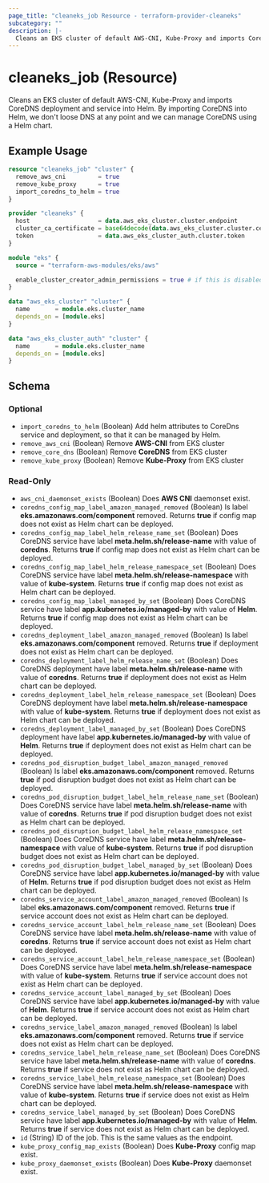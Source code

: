 ```yaml
---
page_title: "cleaneks_job Resource - terraform-provider-cleaneks"
subcategory: ""
description: |-
  Cleans an EKS cluster of default AWS-CNI, Kube-Proxy and imports CoreDNS deployment and service into Helm. By importing CoreDNS into Helm, we don't loose DNS at any point and we can manage CoreDNS using a Helm chart.
---
```


# cleaneks_job (Resource)

Cleans an EKS cluster of default AWS-CNI, Kube-Proxy and imports CoreDNS deployment and service into Helm. By importing CoreDNS into Helm, we don't loose DNS at any point and we can manage CoreDNS using a Helm chart.

## Example Usage

```terraform
resource "cleaneks_job" "cluster" {
  remove_aws_cni         = true
  remove_kube_proxy      = true
  import_coredns_to_helm = true
}

provider "cleaneks" {
  host                   = data.aws_eks_cluster.cluster.endpoint
  cluster_ca_certificate = base64decode(data.aws_eks_cluster.cluster.certificate_authority[0].data)
  token                  = data.aws_eks_cluster_auth.cluster.token
}

module "eks" {
  source = "terraform-aws-modules/eks/aws"

  enable_cluster_creator_admin_permissions = true # if this is disabled then the deployment user cannot work inside kubernetes cluster
}

data "aws_eks_cluster" "cluster" {
  name       = module.eks.cluster_name
  depends_on = [module.eks]
}

data "aws_eks_cluster_auth" "cluster" {
  name       = module.eks.cluster_name
  depends_on = [module.eks]
}
```

<!-- schema generated by tfplugindocs -->
## Schema

### Optional

- `import_coredns_to_helm` (Boolean) Add helm attributes to CoreDns service and deployment, so that it can be managed by Helm.
- `remove_aws_cni` (Boolean) Remove **AWS-CNI** from EKS cluster
- `remove_core_dns` (Boolean) Remove **CoreDNS** from EKS cluster
- `remove_kube_proxy` (Boolean) Remove **Kube-Proxy** from EKS cluster

### Read-Only

- `aws_cni_daemonset_exists` (Boolean) Does **AWS CNI** daemonset exist.
- `coredns_config_map_label_amazon_managed_removed` (Boolean) Is label **eks.amazonaws.com/component** removed. Returns **true** if config map does not exist as Helm chart can be deployed.
- `coredns_config_map_label_helm_release_name_set` (Boolean) Does CoreDNS service have label **meta.helm.sh/release-name** with value of **coredns**. Returns **true** if config map does not exist as Helm chart can be deployed.
- `coredns_config_map_label_helm_release_namespace_set` (Boolean) Does CoreDNS service have label **meta.helm.sh/release-namespace** with value of **kube-system**. Returns **true** if config map does not exist as Helm chart can be deployed.
- `coredns_config_map_label_managed_by_set` (Boolean) Does CoreDNS service have label **app.kubernetes.io/managed-by** with value of **Helm**. Returns **true** if config map does not exist as Helm chart can be deployed.
- `coredns_deployment_label_amazon_managed_removed` (Boolean) Is label **eks.amazonaws.com/component** removed. Returns **true** if deployment does not exist as Helm chart can be deployed.
- `coredns_deployment_label_helm_release_name_set` (Boolean) Does CoreDNS deployment have label **meta.helm.sh/release-name** with value of **coredns**. Returns **true** if deployment does not exist as Helm chart can be deployed.
- `coredns_deployment_label_helm_release_namespace_set` (Boolean) Does CoreDNS deployment have label **meta.helm.sh/release-namespace** with value of **kube-system**. Returns **true** if deployment does not exist as Helm chart can be deployed.
- `coredns_deployment_label_managed_by_set` (Boolean) Does CoreDNS deployment have label **app.kubernetes.io/managed-by** with value of **Helm**. Returns **true** if deployment does not exist as Helm chart can be deployed.
- `coredns_pod_disruption_budget_label_amazon_managed_removed` (Boolean) Is label **eks.amazonaws.com/component** removed. Returns **true** if pod disruption budget does not exist as Helm chart can be deployed.
- `coredns_pod_disruption_budget_label_helm_release_name_set` (Boolean) Does CoreDNS service have label **meta.helm.sh/release-name** with value of **coredns**. Returns **true** if pod disruption budget does not exist as Helm chart can be deployed.
- `coredns_pod_disruption_budget_label_helm_release_namespace_set` (Boolean) Does CoreDNS service have label **meta.helm.sh/release-namespace** with value of **kube-system**. Returns **true** if pod disruption budget does not exist as Helm chart can be deployed.
- `coredns_pod_disruption_budget_label_managed_by_set` (Boolean) Does CoreDNS service have label **app.kubernetes.io/managed-by** with value of **Helm**. Returns **true** if pod disruption budget does not exist as Helm chart can be deployed.
- `coredns_service_account_label_amazon_managed_removed` (Boolean) Is label **eks.amazonaws.com/component** removed. Returns **true** if service account does not exist as Helm chart can be deployed.
- `coredns_service_account_label_helm_release_name_set` (Boolean) Does CoreDNS service have label **meta.helm.sh/release-name** with value of **coredns**. Returns **true** if service account does not exist as Helm chart can be deployed.
- `coredns_service_account_label_helm_release_namespace_set` (Boolean) Does CoreDNS service have label **meta.helm.sh/release-namespace** with value of **kube-system**. Returns **true** if service account does not exist as Helm chart can be deployed.
- `coredns_service_account_label_managed_by_set` (Boolean) Does CoreDNS service have label **app.kubernetes.io/managed-by** with value of **Helm**. Returns **true** if service account does not exist as Helm chart can be deployed.
- `coredns_service_label_amazon_managed_removed` (Boolean) Is label **eks.amazonaws.com/component** removed. Returns **true** if service does not exist as Helm chart can be deployed.
- `coredns_service_label_helm_release_name_set` (Boolean) Does CoreDNS service have label **meta.helm.sh/release-name** with value of **coredns**. Returns **true** if service does not exist as Helm chart can be deployed.
- `coredns_service_label_helm_release_namespace_set` (Boolean) Does CoreDNS service have label **meta.helm.sh/release-namespace** with value of **kube-system**. Returns **true** if service does not exist as Helm chart can be deployed.
- `coredns_service_label_managed_by_set` (Boolean) Does CoreDNS service have label **app.kubernetes.io/managed-by** with value of **Helm**. Returns **true** if service does not exist as Helm chart can be deployed.
- `id` (String) ID of the job. This is the same values as the endpoint.
- `kube_proxy_config_map_exists` (Boolean) Does **Kube-Proxy** config map exist.
- `kube_proxy_daemonset_exists` (Boolean) Does **Kube-Proxy** daemonset exist.